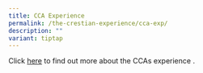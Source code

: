 ```yaml
---
title: CCA Experience
permalink: /the-crestian-experience/cca-exp/
description: ""
variant: tiptap
---
```

Click [here](https://sites.google.com/moe.edu.sg/prcss-ccas/) to find out more about the CCAs experience .